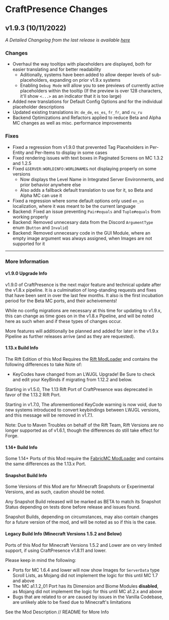 # CraftPresence Changes

## v1.9.3 (10/11/2022)

_A Detailed Changelog from the last release is
available [here](https://gitlab.com/CDAGaming/CraftPresence/-/compare/release%2Fv1.9.2...release%2Fv1.9.3)_

### Changes

* Overhaul the way tooltips with placeholders are displayed, both for easier translating and for better readability
    * Aditionally, systems have been added to allow deeper levels of sub-placeholders, expanding on prior v1.9.x systems
    * Enabling `Debug Mode` will allow you to see previews of currently active placeholders within the tooltip (If the
      preview is over 128 characters, it'll show `<...>` as an indicator that it is too large)
* Added new translations for Default Config Options and for the individual placeholder descriptions
* Updated existing translations in: `de_de`, `es_es`, `fr_fr`, and `ru_ru`
* Backend Optimizations and Refactors applied to reduce Beta and Alpha MC changes as well as misc. performance
  improvements

### Fixes

* Fixed a regression from v1.9.0 that prevented Tag Placeholders in Per-Entity and Per-Items to display in some cases
* Fixed rendering issues with text boxes in Paginated Screens on MC 1.3.2 and 1.2.5
* Fixed `&SERVER:WORLDINFO:WORLDNAME&` not displaying properly on some versions
    * Now displays the Level Name in Integrated Server Environments, and prior behavior anywhere else
    * Also adds a fallback default translation to use for it, so Beta and Alpha MC can use it
* Fixed a regression where some default options only used `en_us` localization, where it was meant to be the current
  language
* Backend: Fixed an issue preventing `Pair#equals` and `Tuple#equals` from working properly
* Backend: Removed unnecesary data from the Discord `ArgumentType` enum (`Button` and `Invalid`)
* Backend: Removed unnecesary code in the GUI Module, where an empty image argument was always assigned, when Images are
  not supported for it

___

### More Information

#### v1.9.0 Upgrade Info

v1.9.0 of CraftPresence is the next major feature and technical update after the v1.8.x pipeline.
It is a culmination of long-standing requests and fixes that have been sent in over the last few months.
It also is the first incubation period for the Beta MC ports, and their acheivements!

While no config migrations are necessary at this time for updating to v1.9.x, this can change as time goes on in the
v1.8.x Pipeline, and will be noted here as such when and if these types of changes occur.

More features will additionally be planned and added for later in the v1.9.x Pipeline as further releases arrive (and as
they are requested).

#### 1.13.x Build Info

The Rift Edition of this Mod Requires the [Rift ModLoader](https://www.curseforge.com/minecraft/mc-mods/rift) and
contains the following differences to take Note of:

* KeyCodes have changed from an LWJGL Upgrade! Be Sure to check and edit your KeyBinds if migrating from 1.12.2 and
  below.

Starting in v1.5.0, The 1.13 Rift Port of CraftPresence was deprecated in favor of the 1.13.2 Rift Port.

Starting in v1.7.0, The aforementioned KeyCode warning is now void, due to new systems introduced to convert keybindings
between LWJGL versions, and this message will be removed in v1.7.1.

Note: Due to Maven Troubles on behalf of the Rift Team, Rift Versions are no longer supported as of v1.6.1, though the
differences do still take effect for Forge.

#### 1.14+ Build Info

Some 1.14+ Ports of this Mod require the [FabricMC ModLoader](https://www.curseforge.com/minecraft/mc-mods/fabric-api)
and contains the same differences as the 1.13.x Port.

#### Snapshot Build Info

Some Versions of this Mod are for Minecraft Snapshots or Experimental Versions, and as such, caution should be noted.

Any Snapshot Build released will be marked as BETA to match its Snapshot Status depending on tests done before release
and issues found.

Snapshot Builds, depending on circumstances, may also contain changes for a future version of the mod, and will be noted
as so if this is the case.

#### Legacy Build Info (Minecraft Versions 1.5.2 and Below)

Ports of this Mod for Minecraft Versions 1.5.2 and Lower are on very limited support, if using CraftPresence v1.8.11 and
lower.

Please keep in mind the following:

* Ports for MC 1.6.4 and lower will now show Images for `ServerData` type Scroll Lists, as Mojang did not implement the
  logic for this until MC 1.7 and above
* The MC a1.1.2_01 Port has its Dimension and Biome Modules **disabled**, as Mojang did not implement the logic for this
  until MC a1.2.x and above
* Bugs that are related to or are caused by issues in the Vanilla Codebase, are unlikely able to be fixed due to
  Minecraft's limitations

See the Mod Description // README for More Info
